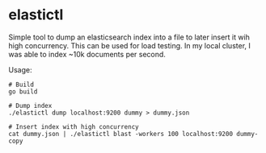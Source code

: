 # elastictl

Simple tool to dump an elasticsearch index into a file to later insert it wih high concurrency. 
This can be used for load testing. In my local cluster, I was able to index ~10k documents per second.

Usage:   
```
# Build
go build 

# Dump index
./elastictl dump localhost:9200 dummy > dummy.json

# Insert index with high concurrency
cat dummy.json | ./elastictl blast -workers 100 localhost:9200 dummy-copy
```
